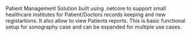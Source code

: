 Patient Management Solution built using .netcore to support small healthcare institutes for Patient/Doctors records keeping and new registartions. It also allow to view Patients reports. This is basic functional setup for sonography case and can be expanded for multiple use cases.